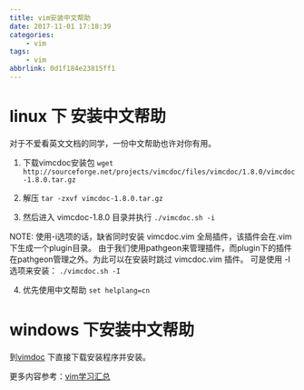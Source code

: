 ```yaml
---
title: vim安装中文帮助
date: 2017-11-01 17:18:39
categories:
    - vim
tags:
    - vim
abbrlink: 0d1f184e23815ff1
---
```


# linux 下 安装中文帮助

对于不爱看英文文档的同学，一份中文帮助也许对你有用。

1. 下载vimcdoc安装包
    `wget http://sourceforge.net/projects/vimcdoc/files/vimcdoc/1.8.0/vimcdoc-1.8.0.tar.gz`

2. 解压
    `tar -zxvf vimcdoc-1.8.0.tar.gz`

3. 然后进入 vimcdoc-1.8.0 目录并执行
    `./vimcdoc.sh -i`

NOTE: 使用-i选项的话，缺省同时安装 vimcdoc.vim 全局插件，该插件会在.vim下生成一个plugin目录。
由于我们使用pathgeon来管理插件，而plugin下的插件在pathgeon管理之外。为此可以在安装时跳过 vimcdoc.vim 插件。
可是使用 -I选项来安装： `./vimcdoc.sh -I`

4. 优先使用中文帮助
    `set helplang=cn`

# windows 下安装中文帮助

到[vimdoc](http://vimcdoc.sourceforge.net/) 下直接下载安装程序并安装。

更多内容参考：[vim学习汇总](http://blog.wangjinle.com/posts/9a88772f17a949d5.html)
